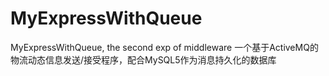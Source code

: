 # MyExpressWithQueue
MyExpressWithQueue, the second exp of middleware
一个基于ActiveMQ的物流动态信息发送/接受程序，配合MySQL5作为消息持久化的数据库
